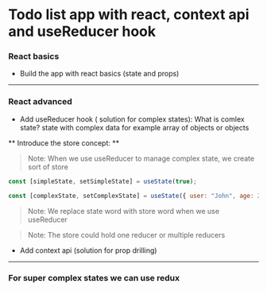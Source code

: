 # Todo list app with react, context api and useReducer hook

### React basics

- Build the app with react basics (state and props)

---

### React advanced

- Add useReducer hook ( solution for complex states):
  What is comlex state?
  state with complex data for example array of objects or objects

** Introduce the store concept: **

> Note: When we use useReducer to manage complex state, we create sort of store

```js
const [simpleState, setSimpleState] = useState(true);

const [complexState, setComplexState] = useState({ user: "John", age: 20 });
```

> Note: We replace state word with store word when we use useReducer

> Note: The store could hold one reducer or multiple reducers

- Add context api (solution for prop drilling)

---

### For super complex states we can use redux
